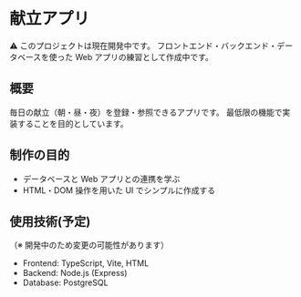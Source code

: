 # 献立アプリ

⚠️ このプロジェクトは現在開発中です。
フロントエンド・バックエンド・データベースを使った Web アプリの練習として作成中です。

## 概要

毎日の献立（朝・昼・夜）を登録・参照できるアプリです。
最低限の機能で実装することを目的としています。

## 制作の目的

- データベースと Web アプリとの連携を学ぶ
- HTML・DOM 操作を用いた UI でシンプルに作成する

## 使用技術(予定)

（※ 開発中のため変更の可能性があります）

- Frontend: TypeScript, Vite, HTML
- Backend: Node.js (Express)
- Database: PostgreSQL
